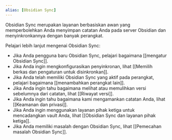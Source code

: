```yaml
---
alias: [Obsidian Sync]
---
```


Obsidian Sync merupakan layanan berbasiskan awan yang memperbolehkan Anda menyimpan catatan Anda pada server Obsidian dan menyinkronkannya dengan banyak perangkat.

Pelajari lebih lanjut mengenai Obsidian Sync:

- Jika Anda pengguna baru Obsidian Sync, pelajari bagaimana [[mengatur Obsidian Sync]].
- Jika Anda ingin mengkonfigurasikan penyinkronan, lihat [[Memilih berkas dan pengaturan untuk disinkronkan]].
 - Jika Anda telah memiliki Obsidian Sync yang aktif pada perangkat, pelajari bagaimana [[menambahkan perangkat lain]].
 - Jika Anda ingin tahu bagaimana melihat atau memulihkan versi sebelumnya dari catatan, lihat [[Riwayat versi]].
- Jika Anda ingin tahu bagaimana kami mengamankan catatan Anda, lihat [[Keamanan dan privasi]].
- Jika Anda ingin menggunakan layanan pihak ketiga untuk mencadangkan vault Anda, lihat [[Obsidian Sync dan layanan pihak ketiga]].
- Jika Anda memiliki masalah dengan Obsidian Sync, lihat [[Pemecahan masalah Obsidian Sync]].
